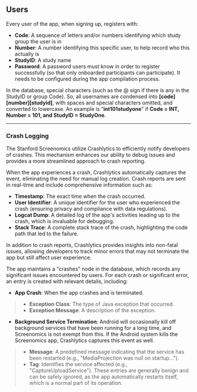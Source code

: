 
## Users

Every user of the app, when signing up, registers with:
* **Code**: A sequence of letters and/or numbers identifying which study group the user is in
* **Number**: A number identifying this specific user, to help record who this actually is
* **StudyID**: A study name
* **Password**: A password users must know in order to register successfully (so that only
onboarded participants can participate). It needs to be configured during the app compilation process.

In the database, special characters (such as the @ sign if there is any in the StudyID or group Code). So,
all usernames are condensed into **[code][number][studyid]**, with spaces and special characters
omitted, and converted to lowercase. An example is “**int101studyone**” if **Code = INT, Number = 101, and StudyID = StudyOne**.

---

### Crash Logging

The Stanford Screenomics utilize Crashlytics to efficiently notify developers of crashes. This mechanism enhances our ability to debug issues and provides a more streamlined approach to crash reporting.

When the app experiences a crash, Crashlytics automatically captures the event, eliminating the need for manual log creation. Crash reports are sent in real-time and include comprehensive information such as:
* **Timestamp**: The exact time when the crash occurred.
* **User Identifier**: A unique identifier for the user who experienced the crash (ensuring privacy and compliance with data regulations).
* **Logcat Dump**: A detailed log of the app's activities leading up to the crash, which is invaluable for debugging.
* **Stack Trace**: A complete stack trace of the crash, highlighting the code path that led to the failure.

In addition to crash reports, Crashlytics provides insights into non-fatal issues, allowing developers to track minor errors that may not terminate the app but still affect user experience.

The app maintains a "crashes" node in the database, which records any significant issues encountered by users. For each crash or significant error, an entry is created with relevant details, including:
* **App Crash**: When the app crashes and is terminated.
> * **Exception Class**: The type of Java exception that occurred.
> * **Exception Message**: A description of the exception.
* **Background Service Termination**: Android will occasionally kill off background services that have been running for a long time, and Screenomics is not exempt from this. If the Android system kills the Screenomics app, Crashlytics captures this event as well.
> * **Message**: A predefined message indicating that the service has been restarted (e.g., "MediaProjection was null on startup…").
> * **Tag**: Identifies the service affected (e.g., "CaptureUploadService").
These entries are generally benign and can be safely ignored, as the app automatically restarts itself, which is a normal part of its operation.







